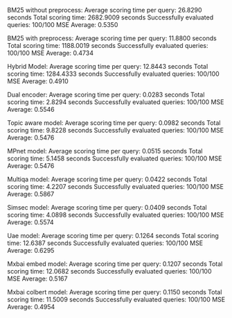 
BM25 without preprocess:
Average scoring time per query: 26.8290 seconds
Total scoring time: 2682.9009 seconds
Successfully evaluated queries: 100/100
MSE Average: 0.5350


BM25 with preprocess:
Average scoring time per query: 11.8800 seconds
Total scoring time: 1188.0019 seconds
Successfully evaluated queries: 100/100
MSE Average: 0.4734


Hybrid Model:
Average scoring time per query: 12.8443 seconds
Total scoring time: 1284.4333 seconds
Successfully evaluated queries: 100/100
MSE Average: 0.4910


Dual encoder:
Average scoring time per query: 0.0283 seconds
Total scoring time: 2.8294 seconds
Successfully evaluated queries: 100/100
MSE Average: 0.5546


Topic aware model:
Average scoring time per query: 0.0982 seconds
Total scoring time: 9.8228 seconds
Successfully evaluated queries: 100/100
MSE Average: 0.5476

MPnet model:
Average scoring time per query: 0.0515 seconds
Total scoring time: 5.1458 seconds
Successfully evaluated queries: 100/100
MSE Average: 0.5476

Multiqa model:
Average scoring time per query: 0.0422 seconds
Total scoring time: 4.2207 seconds
Successfully evaluated queries: 100/100
MSE Average: 0.5867

Simsec model:
Average scoring time per query: 0.0409 seconds
Total scoring time: 4.0898 seconds
Successfully evaluated queries: 100/100
MSE Average: 0.5574


Uae model:
Average scoring time per query: 0.1264 seconds
Total scoring time: 12.6387 seconds
Successfully evaluated queries: 100/100
MSE Average: 0.6295

Mxbai embed model:
Average scoring time per query: 0.1207 seconds
Total scoring time: 12.0682 seconds
Successfully evaluated queries: 100/100
MSE Average: 0.5167

Mxbai colbert model:
Average scoring time per query: 0.1150 seconds
Total scoring time: 11.5009 seconds
Successfully evaluated queries: 100/100
MSE Average: 0.4954






